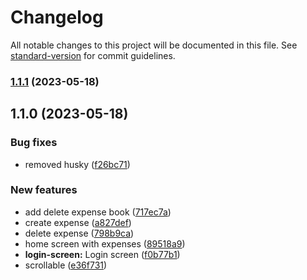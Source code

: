 # Changelog

All notable changes to this project will be documented in this file. See [standard-version](https://github.com/conventional-changelog/standard-version) for commit guidelines.

### [1.1.1](https://github.com/Demonbruster/expense-tracking-app-expo/compare/v1.1.0...v1.1.1) (2023-05-18)

## 1.1.0 (2023-05-18)


### Bug fixes

* removed husky ([f26bc71](https://github.com/Demonbruster/expense-tracking-app-expo/commit/f26bc7170ebc9f32c3083add627b77a82206682a))


### New features

* add delete expense book ([717ec7a](https://github.com/Demonbruster/expense-tracking-app-expo/commit/717ec7a433b5ec9df75485a13fa551b4a3078893))
* create expense ([a827def](https://github.com/Demonbruster/expense-tracking-app-expo/commit/a827def6ccd29e223b2f9d7d0649e9b00da92dc7))
* delete expense ([798b9ca](https://github.com/Demonbruster/expense-tracking-app-expo/commit/798b9caab61350bfc3a925137a8c6523c0e250c4))
* home screen with expenses ([89518a9](https://github.com/Demonbruster/expense-tracking-app-expo/commit/89518a9897897d89e8de96c20d2b25caba93fa22))
* **login-screen:** Login screen ([f0b77b1](https://github.com/Demonbruster/expense-tracking-app-expo/commit/f0b77b1903aeb8c3fcb889fcd2594c776b728da9))
* scrollable ([e36f731](https://github.com/Demonbruster/expense-tracking-app-expo/commit/e36f73168160e78555def2f490ad9a1b72da4b6e))
